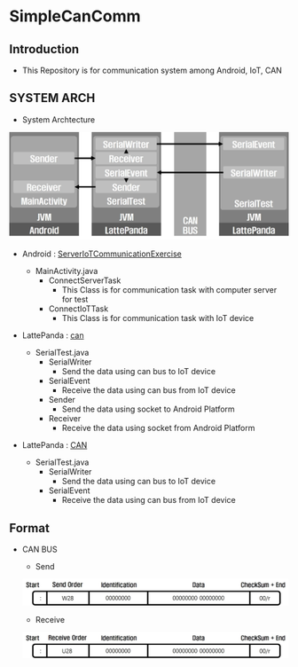 # SimpleCanComm

## Introduction

- This Repository is for communication system among Android, IoT, CAN



## SYSTEM ARCH

- System Archtecture

![System_Archtecture](img/System_Archtecture.jpg)

- Android : [ServerIoTCommunicationExercise](/ServerIoTCommunicationExcerise)
  - MainActivity.java
    - ConnectServerTask
      - This Class is for communication task with computer server for test
    - ConnectIoTTask
      - This Class is for communication task with IoT device



- LattePanda : [can](/can)
  - SerialTest.java
    - SerialWriter
      - Send the data using can bus to IoT device
    - SerialEvent
      - Receive the data using can bus from IoT device
    - Sender
      - Send the data using socket to Android Platform
    - Receiver
      - Receive the data using socket from Android Platform



- LattePanda : [CAN](/CAN)
  - SerialTest.java
    - SerialWriter
      - Send the data using can bus to IoT device
    - SerialEvent
      - Receive the data using can bus from IoT device



## Format

- CAN BUS

  - Send

  ![Can_Send_Format](img/Can_Send_Format.jpg)

  

  - Receive

  ![Can_Receive_Format](img/Can_Receive_Format.jpg)
